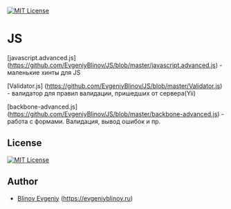 [![MIT License][license-image]][license-url]

JS
=============

[javascript.advanced.js] (https://github.com/EvgeniyBlinov/JS/blob/master/javascript.advanced.js)  - маленькие хинты для JS

[Validator.js] (https://github.com/EvgeniyBlinov/JS/blob/master/Validator.js) - валидатор для правил валидации, пришедших от сервера(Yii)

[backbone-advanced.js] (https://github.com/EvgeniyBlinov/JS/blob/master/backbone-advanced.js) - работа с формами. Валидация, вывод ошибок и пр.

## License

[![MIT License][license-image]][license-url]

## Author

- [Blinov Evgeniy](mailto:evgeniy_blinov@mail.ru) (<https://evgeniyblinov.ru>)

[license-image]: http://img.shields.io/badge/license-MIT-blue.svg?style=flat
[license-url]: LICENSE
